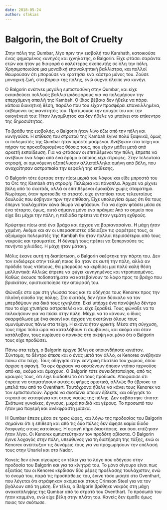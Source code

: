 ```yaml
---
date: 2018-05-24
author: sfakias
---
```

# Balgorin, the Bolt of Cruelty

Στην πόλη της Qumbar, λίγο πριν την εισβολή του Karahath, κατοικούσε ένας
φημισμένος κυνηγός και ιχνηλάτης, ο Balgorin. Είχε φτάσει σαράντα ετών και
ήταν με διαφορά ο καλύτερος σκοπευτής σε όλη την πόλη. Χρησιμοποιούσε μια
μοναδική επαναληπτική βαλλίστρα, και πολλοί θεωρούσαν ότι μπορούσε να κρατήσει
ένα κάστρο μόνος του. Ζούσε μοναχική ζωή, στα βόρεια της πόλης, ενώ συχνά
έλειπε για κυνήγι.



O Balgorin ενέπνεε μεγάλη εμπιστοσύνη στην Qumbar, και είχε εκπαιδεύσει
πολλούς βαλλιστριδοφόρους για να πολεμήσουν την επερχόμενη απειλή της Kambah.
Ο ίδιος βέβαια δεν ήθελε να πάρει κάποια διοικητική θέση, παρόλο που του είχαν
προσφέρει επανειλλημένα, σεβόμενοι τις ικανότητές του. Προτιμούσε την ησυχία
του και την οικογένειά του: Ήταν λιγομίλητος και δεν ήθελε να μπαίνει στο
επίκεντρο της δημοσιότητας.



Το βράδυ της εισβολής, ο Balgorin ήταν λίγο έξω από την πόλη και κυνηγούσε. H
επίθεση του στρατού της Kambah έγινε πολύ ξαφνικά, όμως οι πολεμιστές της
Qumbar ήταν προετοιμασμένοι. Ανέβηκαν στα τείχη και πήραν τις προκαθορισμένες
θέσεις τους, που είχαν μάθει μετά από αρκετή εκπαίδευση. Για να φτάσουν οι
επιτιθέμενοι την πύλη, έπρεπε να ανέβουν ένα λόφο από ένα δρόμο ο οποίος είχε
στροφές. Στην τελευταία στροφή, οι αμυνόμενη εξαπέλυσαν αλλεπάλληλα σμήνη από
βέλη, που αναχαίτησαν αστραπιαία την κεφαλή της επίθεσης.



Ο Balgorin τότε έφτασε στην πίσω μεριά του λόφου και είδε μπροστά του τα Orc
της Kambah στη στροφή: Πελώρια και πάνοπλα. Άρχισε να ρίχνει βέλη από το
σκοτάδι, αλλά οι επιτιθέμενοι έμοιαζαν χωρίς σταματημό. Νωρίτερα, όταν
προτοείδε το στρατό, είχε εντοπίσει τους τελευταίους δαυλούς που έσβηναν πριν
την επίθεση. Είχε υπολογίσει όμως ότι θα τους έπερνε τουλάχιστον κάνα δίωρο να
φτάσουν. Για να είχαν φτάσει μέσα σε ένα τέταρτο, όμως, αυτό σήμαινε μόνο ένα
πράγμα: Από το σημείο που είχε δει μέχρι την πόλη, η πεδιάδα πρέπει να ήταν
γεμάτη εχθρούς.



Κρύφτηκε πίσω από ένα βράχο και άρχισε να βαριανασαίνει. Η μάχη ήταν χαμένη.
Ακόμα και αν οι υπερασπιστές άδειαζαν τις φαρέτρες τους, οι αξιόμαχοι
πολεμιστές της Kambah θα ήταν πολλοί περισσότεροι από τους νεκρούς και
τραυματίες. Η δύναμή τους πρέπει να ξεπερνούσε τις πενήντα χιλιάδες. Η μάχη
ήταν μάταιη.



Μόλις έκανε αυτή τη διαπίστωση, ο Balgorin σκέφτηκε την πάρτη του. Δεν τον
ενδιέφερε στην τελική ποιος θα ήταν σε αυτή την πόλη, αλλά αν πρόδιδε τους
ντόπιους, θα μπορούσε να κερδίσει μια πολύ καλή θέση μελλοντικά: Αλλιώς έπρεπε
να φύγει κυνηγημένος και ντροπιασμένος. Καθώς άκουσε ποδοπατήματα να
κατεβαίνουν το λόφο προς το βράχο που βρισκόταν, οριστικοποίησε την απόφασή
του.



Φώναξε στα ορκ στη γλώσσα τους και τα οδήγησε τους Kenorex προς την πλαϊνή
είσοδο της πόλης. Στο σκοτάδι, δεν ήταν δύσκολο να τον μπερδέψουν για δικό
τους ιχνηλάτη. Εκεί υπήρχε ένα πανύψηλο δέντρο που το είχε χτυπήσει
αστροπελέκι και είχε ξεραθεί. Τους φώναξε να το πελεκήσουν για να πέσει στην
πύλη. Μέχρι να το κάνουν, ο ίδιος σκαρφάλωσε με ένα σκοινί και άρχισε να
σκοτώνει όλους τους αμυνόμενους πάνω στα τείχη. Η εικόνα ήταν φρικτή: Μέσα στη
σύγχυση, τους πήρε πολύ ώρα να καταλάβουν τι συμβαίνει, και ακόμα και όταν
κατάλαβαν, τους κυρίευσε ο πανικός στη σκέψη και μόνο ότι ο Balgorin τους είχε
προδώσει.



Πάνω στα τείχη, ο Balgorin έριχνε βέλη σε οποιονδήποτε κινιόταν. Σύντομα, το
δέντρο έπεσε και ο ένας μετά τον άλλο, οι Kenorex ανέβηκαν πάνω στα τείχη.
Τους οδήγησε στην κεντρική πλατεία του χωριού, όπου άρχισε η σφαγή. Τα ορκ
άρχισαν να σκοτώνουν όποιον ντόπιο περνούσε από κει, ακόμα και άμαχους. O
Balgorin τότε συνειδητοποίησε, από τις κραυγές τους, ότι είχε διαδοθεί το ότι
τους πρόδωσε. Αποφάσισε ότι έπρεπε να σταματήσουν αυτές οι φήμες οριστικά,
αλλιώς θα έβρισκε το μπελά του από το Oventhart. Ταυτόχρονα ήθελε να κάνει
τους Kenorex να τον εμπιστευτούν. Άρχισε να σκοτώνει όποιον έβλεπε, και
οδήγησε το στρατό σε καταφύγια και στους ναούς της πόλης. Δεν σεβάστηκε
τίποτα: Σκότωνε γυναίκες, έγγυους, μικρά παιδιά και γέρους. Το προσωπό του
ήταν μια παγερή και ανέκφραστη μάσκα.



Η Qumbar έπεσε μέσα σε τρεις ώρες, και λόγω της προδοσίας του Balgorin
σημαίνει ότι η επίθεση και από τις δύο πύλες δεν άφησε καμία δίοδο διαφυγής
στους κατοίκους. H σφαγή πήρε διαστάσεις. και όσοι επέζησαν ήταν λίγοι. Οι
Kenorex εμπιστεύτηκαν τον προδότη αβίαστα. Ο Balgorin έγινε λοχαγός στην πόλη,
υπεύθυνος για τη διατήρηση της τάξης, ενώ οι Kenorex ανέπτυξαν τις δυνάμεις
τους για να προχωρήσουν την επέλασή τους στην Unariel και στο Nador.



Κανείς δεν είναι σίγουρος εν τέλει για το λόγο που οδήγησε στην προδοσία του
Balgorin και για τα κίνητρά του. To μόνο σίγουρο είναι πως εξαιτίας του οι
Kenorex κέρδισαν δύο μέρες προέλασης τουλάχιστον, ενώ το όνομά του, παρά τις
προσπάθειές του, έγινε τόσο μισητό στο Oventhart, που λέγεται ότι στράφηκαν
ακόμα και στους Crimson Steel για να τον βγάλουν από τη μέση. Εν τέλει, ο
Balgorin βρέθηκε νεκρός στη μάχη ανακατάληψης της Qumbar από το στρατό του
Oventhart. Το πρόσωπό του ήταν καμμένο, ενώ είχε βέλη στην πλάτη του. Κανείς
δεν έμαθε όμως ποιος τον σκότωσε.

